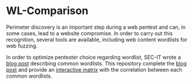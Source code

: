 # WL-Comparison

Perimeter discovery is an important step during a web pentest and can, in some cases, lead to a website compromise. In order to carry out this recognition, several tools are available, including web content wordlists for web fuzzing. 

In order to optimize pentester choice regarding wordlist, SEC-IT wrote a [blog post][bp] describing common wordlists. This repository complete the [blog post][bp] and provide an [interactive matrix](https://sec-it.github.io/WL-Comparison/) with the correlation between each common wordlists.

[bp]:https://blog.sec-it.fr/en/2021/03/02/web-wordlists/
